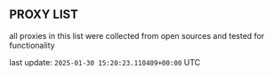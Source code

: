 ## PROXY LIST

all proxies in this list were collected from open sources and tested for functionality

last update: `2025-01-30 15:20:23.110409+00:00` UTC